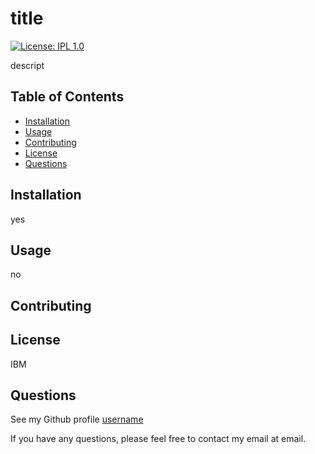 # title
  [![License: IPL 1.0](https://img.shields.io/badge/License-IPL%201.0-blue.svg)](https://opensource.org/licenses/IPL-1.0)

  descript

  ## Table of Contents

  * [Installation](#installation)
  * [Usage](#usage)
  * [Contributing](#contributing)
  * [License](#license)
  * [Questions](#questions)

  ## Installation

  yes

  ## Usage

  no

  ## Contributing

  

  ## License

  IBM

  ## Questions

  See my Github profile [username](https://github.com/username)
  
  If you have any questions, please feel free to contact my email at email.
